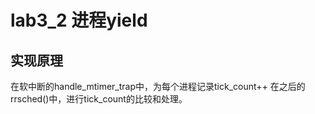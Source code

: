 # lab3_2 进程yield

## 实现原理

在软中断的handle_mtimer_trap中，为每个进程记录tick_count++
在之后的rrsched()中，进行tick_count的比较和处理。